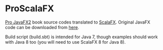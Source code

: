 ProScalaFX
==========

[Pro JavaFX2](http://www.apress.com/9781430268727/) book source codes translated to [ScalaFX](http://code.google.com/p/scalafx/).
Original JavaFX code can be downloaded from [here](http://www.apress.com/downloadable/download/sample/sample_id/1253/).

Build script (build.sbt) is intended for Java 7, though examples should work with Java 8 too (you will need to use ScalaFX 8 for Java 8).